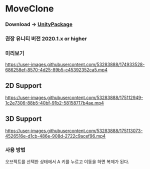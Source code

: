 # MoveClone

### Download -> [UnityPackage](https://github.com/NK-Studio/MoveClone/releases) 
### 권장 유니티 버전 2020.1.x or higher

### 미리보기
https://user-images.githubusercontent.com/53283888/174933528-686258ef-8570-4d25-89b5-c45392352ca5.mp4

## 2D Support
https://user-images.githubusercontent.com/53283888/175112949-1c2e7306-88b5-40bf-91b2-58158717b4ae.mp4

## 3D Support
https://user-images.githubusercontent.com/53283888/175113073-4526516e-d1cb-486e-908d-2722c9acef96.mp4

### 사용 방법
오브젝트를 선택한 상태에서 A 키를 누르고 이동을 하면 복제가 된다.

